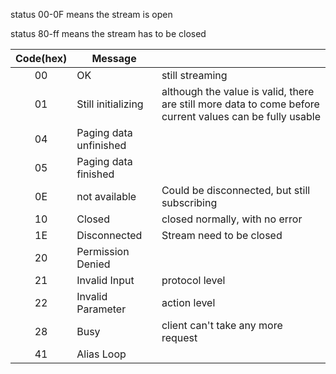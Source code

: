 status 00-0F means the stream is open

status 80-ff means the stream has to be closed 


| Code(hex) | Message  | |
|:-------------:| ------------- |  ------------- | 
| 00     | OK | still streaming |
| 01     | Still initializing | although the value is valid, there are still more data to come before current values can be fully usable  |
| 04     | Paging data unfinished |   |
| 05     | Paging data finished|   |
| 0E| not available| Could be disconnected, but still subscribing |
| 10 | Closed | closed normally, with no error  |
| 1E| Disconnected | Stream need to be closed |
| 20| Permission Denied|
| 21| Invalid Input| protocol level|
| 22| Invalid Parameter| action level |
| 28| Busy| client can't take any more request |
| 41 | Alias Loop|

